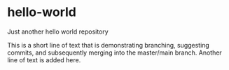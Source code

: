 # hello-world
Just another hello world repository

This is a short line of text that is demonstrating branching, suggesting commits, and subsequently merging into the master/main branch.
Another line of text is added here.
